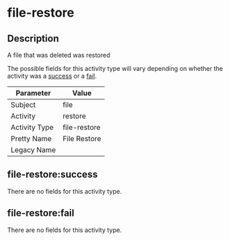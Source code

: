 file-restore
============

Description
-----------
A file that was deleted was restored

The possible fields for this activity type will vary depending on whether the activity was a [success](#file-restoresuccess) or a [fail](#file-restorefail).

| Parameter     | Value        |
| ------------- | ------------ |
| Subject       | file         |
| Activity      | restore      |
| Activity Type | file-restore |
| Pretty Name   | File Restore |
| Legacy Name   |              |

file-restore:success
--------------------

There are no fields for this activity type.


file-restore:fail
-----------------

There are no fields for this activity type.
